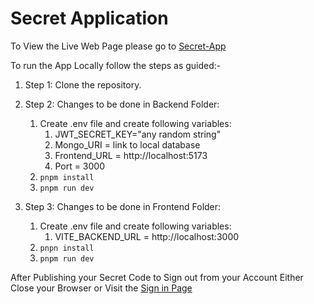 # Secret Application
To View the Live Web Page please go to [Secret-App](https://secret-app-alpha.vercel.app/)

To run the App Locally follow the steps as guided:-
1. Step 1: Clone the repository.
2. Step 2: Changes to be done in Backend Folder:
    1. Create .env file and create following variables:
        1. JWT_SECRET_KEY="any random string"
        2. Mongo_URI = link to local database
        3. Frontend_URL = http://localhost:5173
        4. Port = 3000
    2. `pnpm install`
    3. `pnpm run dev`

3. Step 3: Changes to be done in Frontend Folder:
    1. Create .env file and create following variables:
        1. VITE_BACKEND_URL = http://localhost:3000
    2. `pnpn install`
    3. `pnpm run dev`

After Publishing your Secret Code to Sign out from your Account Either Close your Browser or Visit the [Sign in Page](https://secret-app-alpha.vercel.app/)